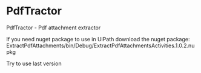 # PdfTractor
PdfTractor - Pdf attachment extractor

If you need nuget package to use in UiPath download the nuget package:
ExtractPdfAttachments/bin/Debug/ExtractPdfAttachmentsActivities.1.0.2.nupkg

Try to use last version

